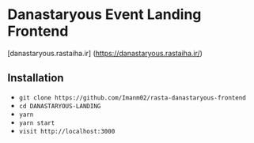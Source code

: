 # Danastaryous Event Landing Frontend

[danastaryous.rastaiha.ir] (https://danastaryous.rastaiha.ir/)

## Installation

- `git clone https://github.com/Imanm02/rasta-danastaryous-frontend`
- `cd DANASTARYOUS-LANDING`
- `yarn`
- `yarn start`
- `visit http://localhost:3000`